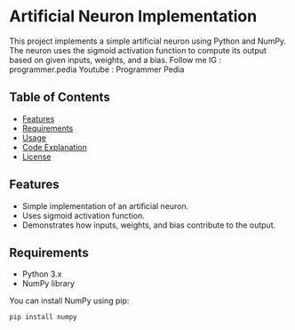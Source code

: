 # Artificial Neuron Implementation

This project implements a simple artificial neuron using Python and NumPy. The neuron uses the sigmoid activation function to compute its output based on given inputs, weights, and a bias.
Follow me
IG : programmer.pedia
Youtube : Programmer Pedia

## Table of Contents

- [Features](#features)
- [Requirements](#requirements)
- [Usage](#usage)
- [Code Explanation](#code-explanation)
- [License](#license)

## Features

- Simple implementation of an artificial neuron.
- Uses sigmoid activation function.
- Demonstrates how inputs, weights, and bias contribute to the output.

## Requirements

- Python 3.x
- NumPy library

You can install NumPy using pip:

```bash
pip install numpy

